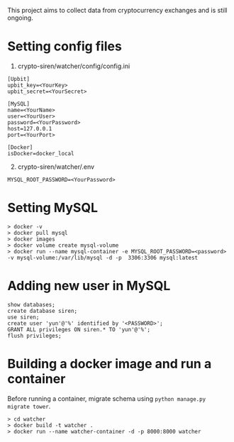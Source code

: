 This project aims to collect data from cryptocurrency exchanges and is still ongoing.

# Setting config files

1) crypto-siren/watcher/config/config.ini

```
[Upbit]
upbit_key=<YourKey>
upbit_secret=<YourSecret>

[MySQL]
name=<YourName>
user=<YourUser>
password=<YourPassword>
host=127.0.0.1
port=<YourPort>

[Docker]
isDocker=docker_local  
```

2) crypto-siren/watcher/.env

```
MYSQL_ROOT_PASSWORD=<YourPassword>
```

# Setting MySQL

```
> docker -v
> docker pull mysql
> docker images
> docker volume create mysql-volume
> docker run --name mysql-container -e MYSQL_ROOT_PASSWORD=<password> -v mysql-volume:/var/lib/mysql -d -p  3306:3306 mysql:latest
```

# Adding new user in MySQL

```
show databases;
create database siren;
use siren;
create user 'yun'@'%' identified by '<PASSWORD>';
GRANT ALL privileges ON siren.* TO 'yun'@'%';
flush privileges;
```

# Building a docker image and run a container

Before running a container, migrate schema using `python manage.py migrate tower`.

```
> cd watcher
> docker build -t watcher .
> docker run --name watcher-container -d -p 8000:8000 watcher
```

